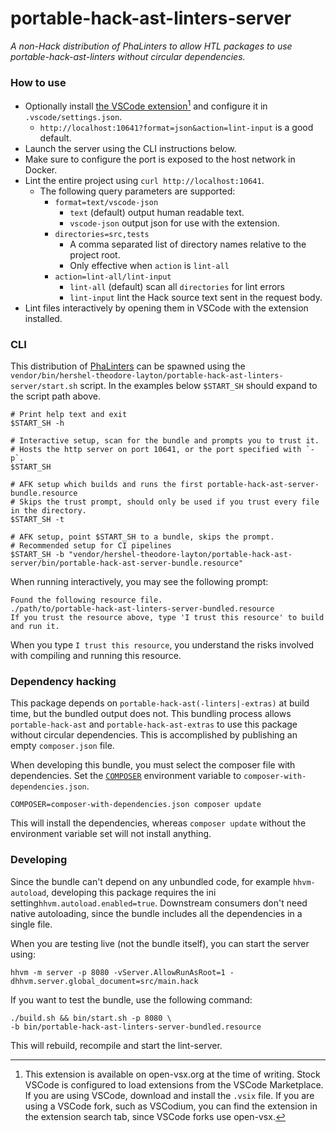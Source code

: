 # portable-hack-ast-linters-server

_A non-Hack distribution of PhaLinters to allow HTL packages to use portable-hack-ast-linters without circular dependencies._

### How to use

- Optionally install [the VSCode extension](https://open-vsx.org/extension/hershel-theodore-layton/dead-simple-lint-server-integration)[^1] and configure it in `.vscode/settings.json`.
  - `http://localhost:10641?format=json&action=lint-input` is a good default.
- Launch the server using the CLI instructions below.
- Make sure to configure the port is exposed to the host network in Docker.
- Lint the entire project using `curl http://localhost:10641`.
  - The following query parameters are supported:
    - `format=text/vscode-json`
      - `text` (default) output human readable text.
      - `vscode-json` output json for use with the extension.
    - `directories=src,tests`
      - A comma separated list of directory names relative to the project root.
      - Only effective when `action` is `lint-all`
    - `action=lint-all/lint-input`
      - `lint-all` (default) scan all `directories` for lint errors
      - `lint-input` lint the Hack source text sent in the request body.
- Lint files interactively by opening them in VSCode with the extension installed.

### CLI

This distribution of [PhaLinters](https://github.com/hershel-theodore-layton/portable-hack-ast-linters)
can be spawned using the `vendor/bin/hershel-theodore-layton/portable-hack-ast-linters-server/start.sh` script.
In the examples below `$START_SH` should expand to the script path above.

```SH
# Print help text and exit
$START_SH -h

# Interactive setup, scan for the bundle and prompts you to trust it.
# Hosts the http server on port 10641, or the port specified with `-p`.
$START_SH

# AFK setup which builds and runs the first portable-hack-ast-server-bundle.resource
# Skips the trust prompt, should only be used if you trust every file in the directory.
$START_SH -t

# AFK setup, point $START_SH to a bundle, skips the prompt.
# Recommended setup for CI pipelines
$START_SH -b "vendor/hershel-theodore-layton/portable-hack-ast-server/bin/portable-hack-ast-server-bundle.resource"
```

When running interactively, you may see the following prompt:

```
Found the following resource file.
./path/to/portable-hack-ast-linters-server-bundled.resource
If you trust the resource above, type 'I trust this resource' to build and run it.
```

When you type `I trust this resource`, you understand the risks involved with
compiling and running this resource.

### Dependency hacking

This package depends on `portable-hack-ast(-linters|-extras)` at build time,
but the bundled output does not. This bundling process allows `portable-hack-ast`
and `portable-hack-ast-extras` to use this package without circular dependencies.
This is accomplished by publishing an empty `composer.json` file.

When developing this bundle, you must select the composer file with dependencies.
Set the [`COMPOSER`](https://getcomposer.org/doc/03-cli.md#composer) environment
variable to `composer-with-dependencies.json`.

```SH
COMPOSER=composer-with-dependencies.json composer update
```

This will install the dependencies, whereas `composer update` without the
environment variable set will not install anything.

### Developing

Since the bundle can't depend on any unbundled code, for example `hhvm-autoload`,
developing this package requires the ini setting`hhvm.autoload.enabled=true`.
Downstream consumers don't need native autoloading, since the bundle includes
all the dependencies in a single file.

When you are testing live (not the bundle itself), you can start the server using:

```SH
hhvm -m server -p 8080 -vServer.AllowRunAsRoot=1 -dhhvm.server.global_document=src/main.hack
```

If you want to test the bundle, use the following command:

```SH
./build.sh && bin/start.sh -p 8080 \
-b bin/portable-hack-ast-linters-server-bundled.resource
```

This will rebuild, recompile and start the lint-server.

[^1]:
    This extension is available on open-vsx.org at the time of writing.
    Stock VSCode is configured to load extensions from the VSCode Marketplace.
    If you are using VSCode, download and install the `.vsix` file.
    If you are using a VSCode fork, such as VSCodium, you can find the
    extension in the extension search tab, since VSCode forks use open-vsx.
